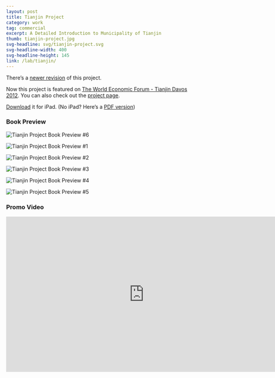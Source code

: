 ```yaml
---
layout: post
title: Tianjin Project
category: work
tag: commercial
excerpt: A Detailed Introduction to Municipality of Tianjin
thumb: tianjin-project.jpg
svg-headline: svg/tianjin-project.svg
svg-headline-width: 400
svg-headline-height: 145
link: /lab/tianjin/
---
```


<p class=note>There&rsquo;s a <a href="{% post_url /work/commercial/2013-10-29-tianjin-project-revision %}">newer revision</a> of this project.</p>

<p class=note>Now this project is featured on <a href="{% post_url /work/commercial/2012-07-26-tianjin-project-wef %}">The World Economic Forum - Tianjin Davos 2012</a>. You can also check out the <a href="/lab/tianjin/">project page</a>.</p>

<p class=download><a href="http://dl.sparanoid.com/Tianjin.ibooks">Download</a> it for iPad. (No iPad? Here’s a <a href="http://dl.sparanoid.com/Tianjin.pdf">PDF version</a>)</p>

<h3>Book Preview</h3>

<p><img src="{{ site.file }}/tianjin-project-preview-merged.jpg" alt="Tianjin Project Book Preview #6"></p>

<p><img src="{{ site.file }}/tianjin-project-preview-01.jpg" alt="Tianjin Project Book Preview #1"></p>

<p><img src="{{ site.file }}/tianjin-project-preview-02.jpg" alt="Tianjin Project Book Preview #2"></p>

<p><img src="{{ site.file }}/tianjin-project-preview-03.jpg" alt="Tianjin Project Book Preview #3"></p>

<p><img src="{{ site.file }}/tianjin-project-preview-04.jpg" alt="Tianjin Project Book Preview #4"></p>

<p><img src="{{ site.file }}/tianjin-project-preview-05.jpg" alt="Tianjin Project Book Preview #5"></p>

<h3>Promo Video</h3>
<iframe src="http://player.vimeo.com/video/54786277?title=0&amp;byline=0&amp;portrait=0&amp;badge=0&amp;color=ee3344" width="750" height="422" frameborder="0" webkitAllowFullScreen mozallowfullscreen allowFullScreen></iframe>
